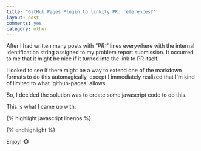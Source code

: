 ```yaml
---
title: "GitHub Pages Plugin to linkify PR: references?"
layout: post
comments: yes
category: other
---
```


After I had written many posts with _"PR:"_ lines everywhere with the internal
identification string assigned to my problem report submission.  It occurred
to me that it might be nice if it turned into the link to PR itself.

I looked to see if there might be a way to extend one of the markdown formats
to do this automagically, except I immediately realized that I'm kind of limited
to what 'github-pages' allows.

So, I decided the solution was to create some javascript code to do this.

This is what I came up with:

{% highlight javascript linenos %}
<script type="text/javascript">
function addEvent(evType, f) {
  if (window.addEventListener){
    window.addEventListener(evType, f, false);
    return true;
  } else if (window.attachEvent){
    var r = window.attachEvent("on"+evType, f);
    return r;
  } else {
    return false;
  }
}
addEvent('load', function() {
  var pElements = document.getElementsByClassName('body');

  var pElement = pElements.item(0);
  var pHText = pElement.innerHTML;
  var myRegExp = /PR: ([^\/]+\/\d+)/;
  var myMatch = myRegExp.exec(pHText);

  if (myMatch) {
    var myReplace = "PR: <a href=\"http://www.freebsd.org/cgi/query-pr.cgi?pr=" + myMatch[1] + "\" target=\"_blank\">" + myMatch[1] + "</a>";

    var pReplaced = pHText.replace(myRegExp, myReplace);
    pElement.innerHTML = pReplaced;
  }
});
</script>
{% endhighlight %}

Enjoy! :monkey_face:
